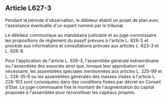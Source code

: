 Article L627-3
----
Pendant la période d'observation, le débiteur établit un projet de plan avec
l'assistance éventuelle d'un expert nommé par le tribunal.

Le débiteur communique au mandataire judiciaire et au juge-commissaire les
propositions de règlement du passif prévues à l'article L. 626-5 et procède aux
informations et consultations prévues aux articles L. 623-3 et L. 626-8.

Pour l'application de l'article L. 626-3, l'assemblée générale extraordinaire ou
l'assemblée des associés ainsi que, lorsque leur approbation est nécessaire, les
assemblées spéciales mentionnées aux articles L. 225-99 et L. 228-35-6 ou les
assemblées générales des masses visées à l'article L. 228-103 sont convoquées
dans des conditions fixées par décret en Conseil d'Etat. Le juge-commissaire
fixe le montant de l'augmentation du capital proposée à l'assemblée pour
reconstituer les capitaux propres.
